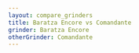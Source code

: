 ```yaml
---
layout: compare_grinders
title: Baratza Encore vs Comandante
grinder: Baratza Encore
otherGrinder: Comandante
---
```

